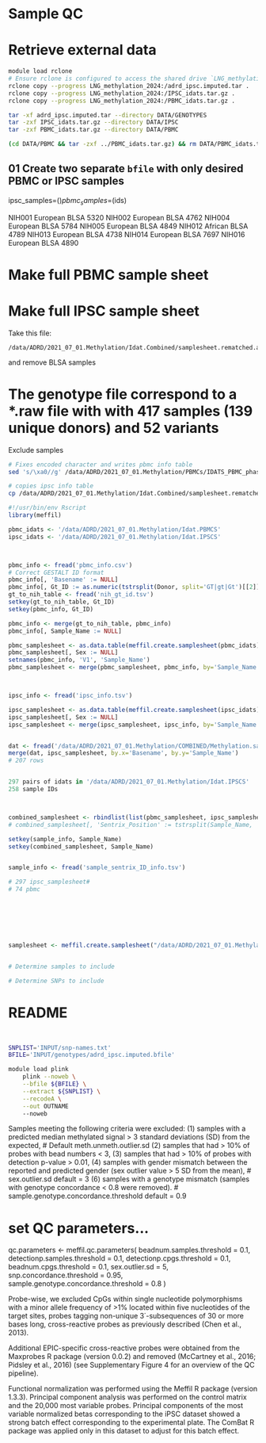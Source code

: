 # Sample QC


# Retrieve external data
```bash
module load rclone
# Ensure rclone is configured to access the shared drive `LNG_methylation_2024`
rclone copy --progress LNG_methylation_2024:/adrd_ipsc.imputed.tar .
rclone copy --progress LNG_methylation_2024:/IPSC_idats.tar.gz .
rclone copy --progress LNG_methylation_2024:/PBMC_idats.tar.gz .

tar -xf adrd_ipsc.imputed.tar --directory DATA/GENOTYPES
tar -zxf IPSC_idats.tar.gz --directory DATA/IPSC
tar -zxf PBMC_idats.tar.gz --directory DATA/PBMC

(cd DATA/PBMC && tar -zxf ../PBMC_idats.tar.gz) && rm DATA/PBMC_idats.tar.gz
```












## 01 Create two separate `bfile` with only desired PBMC or IPSC samples

ipsc_samples=$()
pbmc_samples=$(ids)

NIH001	European	BLSA	5320
NIH002	European	BLSA	4762
NIH004	European	BLSA	5784
NIH005	European	BLSA	4849
NIH012	African	BLSA	4789
NIH013	European	BLSA	4738
NIH014	European	BLSA	7697
NIH016	European	BLSA	4890

# Make full PBMC sample sheet
# Make full IPSC sample sheet

Take this file:
```
/data/ADRD/2021_07_01.Methylation/Idat.Combined/samplesheet.rematched.afterQC.csv
```

and remove BLSA samples

# The genotype file correspond to a *.raw file with with 417 samples (139 unique donors) and 52 variants

Exclude samples
```bash
# Fixes encoded character and writes pbmc info table
sed 's/\xa0//g' /data/ADRD/2021_07_01.Methylation/PBMCs/IDATS_PBMC_phase1-2-3/SampleSheet_PBMC_phase1-2-3combined.csv > pbmc_info.csv

# copies ipsc info table
cp /data/ADRD/2021_07_01.Methylation/Idat.Combined/samplesheet.rematched.csv ipsc_info.tsv  # is actually a tsv file, not csv
```

```R
#!/usr/bin/env Rscript
library(meffil)

pbmc_idats <- '/data/ADRD/2021_07_01.Methylation/Idat.PBMCS'
ipsc_idats <- '/data/ADRD/2021_07_01.Methylation/Idat.IPSCS'



pbmc_info <- fread('pbmc_info.csv')
# Correct GESTALT ID format
pbmc_info[, 'Basename' := NULL]
pbmc_info[, Gt_ID := as.numeric(tstrsplit(Donor, split='GT|gt|Gt')[[2]])]
gt_to_nih_table <- fread('nih_gt_id.tsv')
setkey(gt_to_nih_table, Gt_ID)
setkey(pbmc_info, Gt_ID)

pbmc_info <- merge(gt_to_nih_table, pbmc_info)
pbmc_info[, Sample_Name := NULL]

pbmc_samplesheet <- as.data.table(meffil.create.samplesheet(pbmc_idats))
pbmc_samplesheet[, Sex := NULL]
setnames(pbmc_info, 'V1', 'Sample_Name')
pbmc_samplesheet <- merge(pbmc_samplesheet, pbmc_info, by='Sample_Name')



ipsc_info <- fread('ipsc_info.tsv')

ipsc_samplesheet <- as.data.table(meffil.create.samplesheet(ipsc_idats))
ipsc_samplesheet[, Sex := NULL]
ipsc_samplesheet <- merge(ipsc_samplesheet, ipsc_info, by='Sample_Name')


dat <- fread('/data/ADRD/2021_07_01.Methylation/COMBINED/Methylation.sample.sheet.IPSC.tab')
merge(dat, ipsc_samplesheet, by.x='Basename', by.y='Sample_Name')
# 207 rows


297 pairs of idats in '/data/ADRD/2021_07_01.Methylation/Idat.IPSCS'
258 sample IDs 



combined_samplesheet <- rbindlist(list(pbmc_samplesheet, ipsc_samplesheet))
# combined_samplesheet[, 'Sentrix_Position' := tstrsplit(Sample_Name, '_')[[2]]]

setkey(sample_info, Sample_Name)
setkey(combined_samplesheet, Sample_Name)


sample_info <- fread('sample_sentrix_ID_info.tsv')

# 297 ipsc_samplesheet#
# 74 pbmc







samplesheet <- meffil.create.samplesheet("/data/ADRD/2021_07_01.Methylation/Idat.PBMCS")


# Determine samples to include

# Determine SNPs to include
```

# README


```bash


SNPLIST='INPUT/snp-names.txt'
BFILE='INPUT/genotypes/adrd_ipsc.imputed.bfile'

module load plink
    plink --noweb \
    --bfile ${BFILE} \
    --extract ${SNPLIST} \
    --recodeA \
    --out OUTNAME
    --noweb
```

Samples meeting the following criteria were excluded: 
(1) samples with a predicted median methylated signal > 3 standard deviations (SD) from the expected, # Default meth.unmeth.outlier.sd
(2) samples that had > 10% of probes with bead numbers < 3, 
(3) samples that had > 10% of probes with detection p-value > 0.01, 
(4) samples with gender mismatch between the reported and predicted gender (sex outlier value > 5 SD from the mean), # sex.outlier.sd default = 3
(6) samples with a genotype mismatch (samples with genotype concordance < 0.8 were removed). # sample.genotype.concordance.threshold default = 0.9

# set QC parameters...
qc.parameters <- meffil.qc.parameters(
	beadnum.samples.threshold             = 0.1,
	detectionp.samples.threshold          = 0.1,
	detectionp.cpgs.threshold             = 0.1, 
	beadnum.cpgs.threshold                = 0.1,
	sex.outlier.sd                        = 5,
	snp.concordance.threshold             = 0.95,
	sample.genotype.concordance.threshold = 0.8
)



Probe-wise, we excluded CpGs 
within single nucleotide polymorphisms with a minor allele frequency of >1% located within five nucleotides of the target sites, 
probes tagging non-unique 3΄-subsequences of 30 or more bases long, 
cross-reactive probes as previously described (Chen et al., 2013). 

Additional EPIC-specific cross-reactive probes were obtained from the Maxprobes R package (version 0.0.2) and removed (McCartney et al., 2016; Pidsley et al., 2016) (see Supplementary Figure 4 for an overview of the QC pipeline). 

Functional normalization was performed using the Meffil R package (version 1.3.3). 
Principal component analysis was performed on the control matrix and the 20,000 most variable probes. 
Principal components of the most variable normalized betas corresponding to the iPSC dataset showed a strong batch effect corresponding to the experimental plate.
The ComBat R package was applied only in this dataset to adjust for this batch effect.
